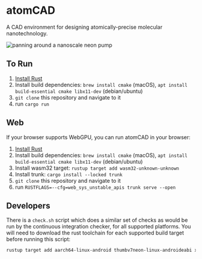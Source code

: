 # atomCAD

A CAD environment for designing atomically-precise molecular nanotechnology.

![panning around a nanoscale neon pump](./media/neon-pump.gif)

## To Run

1. [Install Rust](https://rustup.rs/)
2. Install build dependencies: `brew install cmake` (macOS), `apt install build-essential cmake libx11-dev` (debian/ubuntu)
3. `git clone` this repository and navigate to it
4. run `cargo run`

## Web

If your browser supports WebGPU, you can run atomCAD in your browser:

1. [Install Rust](https://rustup.rs/)
2. Install build dependencies: `brew install cmake` (macOS), `apt install build-essential cmake libx11-dev` (debian/ubuntu)
3. Install wasm32 target: `rustup target add wasm32-unknown-unknown`
4. Install trunk: `cargo install --locked trunk`
5. `git clone` this repository and navigate to it
6. run `RUSTFLAGS=--cfg=web_sys_unstable_apis trunk serve --open`

## Developers

There is a `check.sh` script which does a similar set of checks as would be
run by the continuous integration checker, for all supported platforms.  You
will need to download the rust toolchain for each supported build target
before running this script:

```bash
rustup target add aarch64-linux-android thumbv7neon-linux-androideabi x86_64-linux-android i686-linux-android aarch64-apple-ios aarch64-apple-ios-sim x86_64-apple-ios aarch64-apple-darwin x86_64-apple-darwin x86_64-unknown-linux-gnu i686-unknown-linux-gnu riscv64gc-unknown-linux-gnu aarch64-unknown-linux-gnu thumbv7neon-unknown-linux-gnueabihf powerpc64-unknown-linux-gnu powerpc64le-unknown-linux-gnu x86_64-pc-windows-msvc x86_64-pc-windows-gnu i686-pc-windows-msvc i686-pc-windows-gnu aarch64-pc-windows-msvc wasm32-unknown-unknown
```
